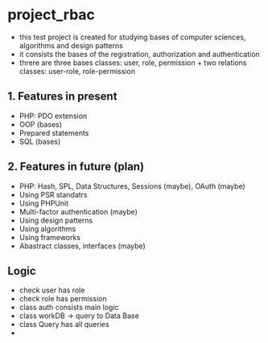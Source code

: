 # project_rbac
- this test project is created for studying bases of computer sciences, algorithms and design patterns
- it consists the bases of the registration, authorization and authentication
- threre are three bases classes: user, role, permission + two relations classes: user-role, role-permission
## 1. Features in present
- PHP: PDO extension
- OOP (bases)
- Prepared statements
- SQL (bases)
## 2. Features in future (plan)
- PHP: Hash, SPL, Data Structures, Sessions (maybe), OAuth (maybe)
- Using PSR standatrs
- Using PHPUnit
- Multi-factor authentication (maybe)
- Using design patterns
- Using algorithms
- Using frameworks
- Abastract classes, interfaces (maybe)
## Logic
- check user has role
- check role has permission
- class auth consists main logic
- class workDB -> query to Data Base
- class Query has all queries
- 

